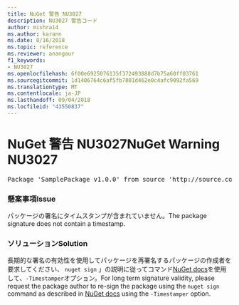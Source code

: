 ```yaml
---
title: NuGet 警告 NU3027
description: NU3027 警告コード
author: mishra14
ms.author: karann
ms.date: 8/16/2018
ms.topic: reference
ms.reviewer: anangaur
f1_keywords:
- NU3027
ms.openlocfilehash: 6f00e6925076135f372493888d7b75a60ff03761
ms.sourcegitcommit: 1d1406764c6af5fb7801d462e0c4afc9092fa569
ms.translationtype: MT
ms.contentlocale: ja-JP
ms.lasthandoff: 09/04/2018
ms.locfileid: "43550837"
---
```

# <a name="nuget-warning-nu3027"></a><span data-ttu-id="922bb-103">NuGet 警告 NU3027</span><span class="sxs-lookup"><span data-stu-id="922bb-103">NuGet Warning NU3027</span></span>

<pre>Package 'SamplePackage v1.0.0' from source 'http://source.com/index.json': The signature should be timestamped to enable long-term signature validity after the certificate has expired.</pre>

### <a name="issue"></a><span data-ttu-id="922bb-104">懸案事項</span><span class="sxs-lookup"><span data-stu-id="922bb-104">Issue</span></span>

<span data-ttu-id="922bb-105">パッケージの署名にタイムスタンプが含まれていません。</span><span class="sxs-lookup"><span data-stu-id="922bb-105">The package signature does not contain a timestamp.</span></span>


### <a name="solution"></a><span data-ttu-id="922bb-106">ソリューション</span><span class="sxs-lookup"><span data-stu-id="922bb-106">Solution</span></span>

<span data-ttu-id="922bb-107">長期的な署名の有効性を使用してパッケージを再署名するパッケージの作成者を要求してください、 `nuget sign` 」の説明に従ってコマンド[NuGet docs](https://docs.microsoft.com/en-us/nuget/create-packages/sign-a-package)を使用して、`-Timestamper`オプション。</span><span class="sxs-lookup"><span data-stu-id="922bb-107">For long term signature validity, please request the package author to re-sign the package using the `nuget sign` command as described in [NuGet docs](https://docs.microsoft.com/en-us/nuget/create-packages/sign-a-package) using the `-Timestamper` option.</span></span>


